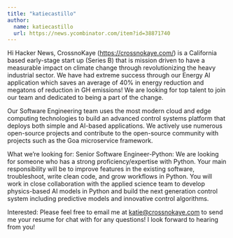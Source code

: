 ```yaml
---
title: "katiecastillo"
author:
  name: katiecastillo
  url: https://news.ycombinator.com/item?id=38871740
---
```

Hi Hacker News, 
CrossnoKaye (<a href="https:&#x2F;&#x2F;crossnokaye.com&#x2F;" rel="nofollow">https:&#x2F;&#x2F;crossnokaye.com&#x2F;</a>) is a California based early-stage start up (Series B) that  is mission driven to have a measurable impact on climate change through revolutionizing the heavy industrial sector. We have had extreme success through our Energy AI application which saves an average of 40% in energy reduction and megatons of reduction in GH emissions! We are looking for top talent to join our team and dedicated to being a part of the change.

Our Software Engineering team uses the most modern cloud and edge computing technologies to build an advanced control systems platform that deploys both simple and AI-based applications. We actively use numerous open-source projects and contribute to the open-source community with projects such as the Goa microservice framework.

What we’re looking for:
Senior Software Engineer-Python:  We are looking for someone who has a strong proficiency&#x2F;expertise with Python. Your main responsibility will be to improve features in the existing software, troubleshoot, write clean code, and grow workflows in Python. You will work in close collaboration with the applied science team to develop physics-based AI models in Python and build the next generation control system including predictive models and innovative control algorithms.

Interested: Please feel free to email me at katie@crossnokaye.com to send me your resume for chat with  for any questions! I look forward to hearing from you!
